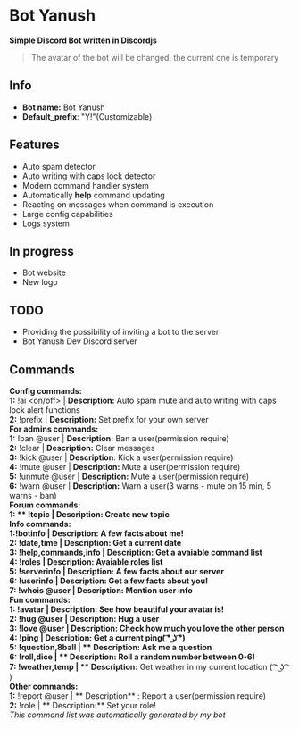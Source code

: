 # Bot Yanush
**Simple Discord Bot written in Discordjs**
> The avatar of the bot will be changed, the current one is temporary

## Info
- **Bot name:** Bot Yanush
- **Default_prefix**: "Y!"(Customizable)

## Features
- Auto spam detector
- Auto writing with caps lock detector
- Modern command handler system 
- Automatically **help** command updating
- Reacting on messages when command is execution
- Large config capabilities
- Logs system

## In progress
- Bot website
- New logo 

## TODO
- Providing the possibility of inviting a bot to the server
- Bot Yanush Dev Discord server

## Commands
**Config commands:** <br />
**1:** !ai <on/off> | **Description:**  Auto spam mute and auto writing with caps lock alert functions<br />
**2:** !prefix <prefix to set> | **Description:**  Set prefix for your own server <br />
**For admins commands:**<br />
**1:** !ban @user <reason> | **Description:**  Ban a user(permission require) <br />
**2:** !clear <how much message to clear> | **Description:**  Clear messages <br />
**3:** !kick @user <reason> | **Description**:  Kick a user(permission require) <br />
**4:** !mute @user <time in sec> <reason> | **Description:**  Mute a user(permission require) <br />
**5:** !unmute @user <reason> | **Description:**  Mute a user(permission require) <br />
**6:** !warn @user <reason> | **Description:**  Warn a user(3 warns - mute on 15 min, 5 warns - ban)<br />
**Forum commands:**<br />
**1: ** !topic <topic content> | **Description:**  Create new topic <br />
**Info commands: **<br />
**1:**!botinfo | **Description:**  A few facts about me! <br />
**2:** !date,time | **Description:**  Get a current date <br />
**3:** !help,commands,info | **Description:**  Get a avaiable command list<br />
**4:** !roles | **Description:**  Avaiable roles list <br />
**5:** !serverinfo | **Description:**  A few facts about our server <br />
**6:** !userinfo | **Description:**  Get a few facts about you! <br />
**7:** !whois @user | **Description:**  Mention user info <br />
**Fun commands:**<br />
**1:** !avatar | **Description:**  See how beautiful your avatar is! <br />
**2:** !hug @user | **Description:**  Hug a user <br />
**3:** !love @user | **Description:**  Check how much you love the other person<br />
**4:** !ping | **Description:**  Get a current ping( ͡° ͜ʖ ͡°)<br />
**5:** !question,8ball <question content> | ** Description:**   Ask me a question <br />
**6:** !roll,dice | ** Description:**   Roll a random number between 0-6! <br />
**7:** !weather,temp | ** Description:**   Get weather in my current location ( ͡ᵔ ͜ʖ ͡ᵔ ) <br />
**Other commands:**<br />
**1:** !report @user <reason> | ** Description** :  Report a user(permission require) <br />
**2:** !role <role> | ** Description:**  Set your role!<br />
*This command list was automatically generated by my bot*



